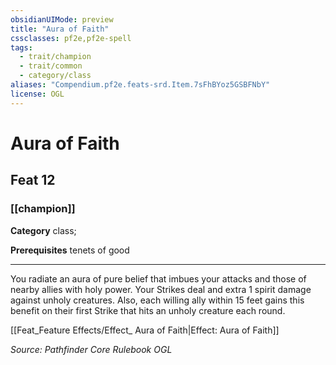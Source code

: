 ```yaml
---
obsidianUIMode: preview
title: "Aura of Faith"
cssclasses: pf2e,pf2e-spell
tags:
  - trait/champion
  - trait/common
  - category/class
aliases: "Compendium.pf2e.feats-srd.Item.7sFhBYoz5GSBFNbY"
license: OGL
---
```

# Aura of Faith
## Feat 12
### [[champion]]

**Category** class; 



**Prerequisites** tenets of good
* * *
You radiate an aura of pure belief that imbues your attacks and those of nearby allies with holy power. Your Strikes deal and extra 1 spirit damage against unholy creatures. Also, each willing ally within 15 feet gains this benefit on their first Strike that hits an unholy creature each round.

[[Feat_Feature Effects/Effect_ Aura of Faith|Effect: Aura of Faith]]

*Source: Pathfinder Core Rulebook*
*OGL*